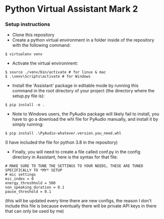 # Python Virtual Assistant Mark 2 #

### Setup instructions ###
- Clone this repository
- Create a python virtual environment in a folder inside of the repository with the following command:
```
$ virtualenv venv
```
- Activate the virtual environment:
```
$ source ./venv/bin/activate # for linux & mac
$ .\venv\Scripts\activate # for Windows
```
- Install the 'Assistant' package in editable mode by running this command in the root directory of your project (the directory where the setup.py file is):
```
$ pip install -e .
```
- Note to Windows users, the PyAudio package will likely fail to install, you have to go a download the whl file for PyAudio manually, and install it by simply running:
```
$ pip install .\PyAudio-whatever.version.you_need.whl 
```
(I have included the file for python 3.8 in the repository)
- Finally, you will need to create a file called conf.py in the config directory in Assistant, here is the syntax for that file:
```
# MAKE SURE TO TUNE THE SETTINGS TO YOUR NEEDS, THESE ARE TUNED SPECIFICALLY TO *MY* SETUP
# mic settings 
mic_index = 0
energy_threshhold = 500
non_speaking_duration = 0.1
pause_threshold = 0.1
```
(this will be updated every time there are new configs, the reason I don't include this file is because eventually there will be private API keys in there that can only be used by me)